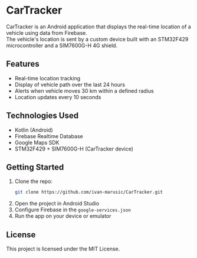 # CarTracker

CarTracker is an Android application that displays the real-time location of a vehicle using data from Firebase.  
The vehicle's location is sent by a custom device built with an STM32F429 microcontroller and a SIM7600G-H 4G shield.

## Features

- Real-time location tracking
- Display of vehicle path over the last 24 hours
- Alerts when vehicle moves 30 km within a defined radius
- Location updates every 10 seconds

## Technologies Used

- Kotlin (Android)
- Firebase Realtime Database
- Google Maps SDK
- STM32F429 + SIM7600G-H (CarTracker device)

## Getting Started

1. Clone the repo:
   ```bash
   git clone https://github.com/ivan-marusic/CarTracker.git
   ```
2. Open the project in Android Studio
3. Configure Firebase in the `google-services.json`
4. Run the app on your device or emulator

## License

This project is licensed under the MIT License.
